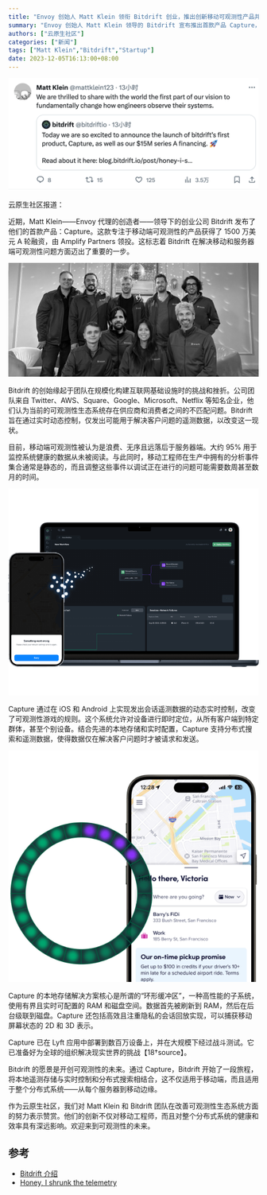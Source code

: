 ```yaml
---
title: "Envoy 创始人 Matt Klein 领衔 Bitdrift 创业，推出创新移动可观测性产品并获得 1500 万美元 A 轮融资"
summary: "Envoy 创始人 Matt Klein 领导的 Bitdrift 宣布推出首款产品 Capture，并完成1500万美元A轮融资。Capture 旨在革新移动端可观测性，允许动态实时控制遥测数据，大幅提高移动开发者的调试效率。这标志着 Bitdrift 在提升移动和服务器端可观测性方面迈出了重要一步，预示着可观测性生态系统的未来发展方向。"
authors: ["云原生社区"]
categories: ["新闻"]
tags: ["Matt Klein","Bitdrift","Startup"]
date: 2023-12-05T16:13:00+08:00
---
```


![Matt Klein 的推文宣布推出公司第一个产品及完成 A 轮融资](image-20231205162037349.png)

云原生社区报道：

近期，Matt Klein——Envoy 代理的创造者——领导下的创业公司 Bitdrift 发布了他们的首款产品：Capture。这款专注于移动端可观测性的产品获得了 1500 万美元 A 轮融资，由 Amplify Partners 领投。这标志着 Bitdrift 在解决移动和服务器端可观测性问题方面迈出了重要的一步。

![Bitdrift 初创团队](team-photo.jpg)

Bitdrift 的创始缘起于团队在规模化构建互联网基础设施时的挑战和挫折。公司团队来自 Twitter、AWS、Square、Google、Microsoft、Netflix 等知名企业，他们认为当前的可观测性生态系统存在供应商和消费者之间的不匹配问题。Bitdrift 旨在通过实时动态控制，仅发出可能用于解决客户问题的遥测数据，以改变这一现状。

目前，移动端可观测性被认为是浪费、无序且远落后于服务器端。大约 95% 用于监控系统健康的数据从未被阅读。与此同时，移动工程师在生产中拥有的分析事件集合通常是静态的，而且调整这些事件以调试正在进行的问题可能需要数周甚至数月的时间。

![Capture workflow](workflows.png)

Capture 通过在 iOS 和 Android 上实现发出会话遥测数据的动态实时控制，改变了可观测性游戏的规则。这个系统允许对设备进行即时定位，从所有客户端到特定群体，甚至个别设备。结合先进的本地存储和实时配置，Capture 支持分布式搜索和遥测数据，使得数据仅在解决客户问题时才被请求和发送。

![Ring buffer](ring_buffer.png)

Capture 的本地存储解决方案核心是所谓的“环形缓冲区”，一种高性能的子系统，使用有界且实时可配置的 RAM 和磁盘空间。数据首先被刷新到 RAM，然后在后台级联到磁盘。Capture 还包括高效且注重隐私的会话回放实现，可以捕获移动屏幕状态的 2D 和 3D 表示。

Capture 已在 Lyft 应用中部署到数百万设备上，并在大规模下经过战斗测试。它已准备好为全球的组织解决现实世界的挑战【18†source】。

Bitdrift 的愿景是开创可观测性的未来。通过 Capture，Bitdrift 开始了一段旅程，将本地遥测存储与实时控制和分布式搜索相结合，这不仅适用于移动端，而且适用于整个分布式系统——从每个服务器到移动边缘。

作为云原生社区，我们对 Matt Klein 和 Bitdrift 团队在改善可观测性生态系统方面的努力表示赞赏。他们的创新不仅对移动工程师，而且对整个分布式系统的健康和效率具有深远影响。欢迎来到可观测性的未来。

## 参考

- [Bitdrift 介绍](https://bitdrift.io/about)
- [Honey, I shrunk the telemetry](https://blog.bitdrift.io/post/honey-i-shrunk-the-telemetry)
